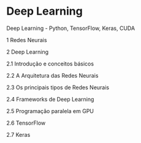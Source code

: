# Deep Learning <br>

Deep Learning - Python, TensorFlow, Keras, CUDA  <br>

1 Redes Neurais <br>

2 Deep Learning  <br>

2.1 Introdução e conceitos básicos  <br> 

2.2 A Arquitetura das Redes Neurais  <br>

2.3 Os principais tipos de Redes Neurais  <br>

2.4 Frameworks de Deep Learning  <br>

2.5 Programação paralela em GPU  <br>

2.6 TensorFlow  <br>

2.7 Keras  <br>
